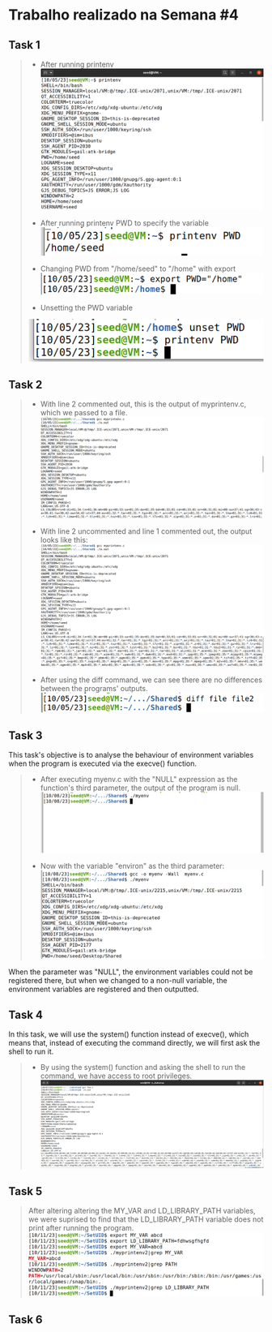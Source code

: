 # Trabalho realizado na Semana #4

## Task 1

>- After running printenv
>![printenv](./images/image.png)
>
>- After running printenv PWD to specify the variable
>![printenv pwd](./images/image-1.png)
>
>- Changing PWD from "/home/seed" to "/home" with export
>![export](./images/image-2.png)
>
>- Unsetting the PWD variable
>
>![unset](./images/image-3.png)

## Task 2

>- With line 2 commented out, this is the output of myprintenv.c, which we passed to a file.
>![first run](./images/image-4.png)
>
>- With line 2 uncommented and line 1 commented out, the output looks like this:
>![second run](./images/image-5.png)
>
>- After using the diff command, we can see there are no differences between the programs' outputs.
>![diff](./images/image-6.png)

## Task 3


This task's objective is to analyse the behaviour of environment variables when the program is executed via the execve() function.

>- After executing myenv.c with the "NULL" expression as the function's third parameter, the output of the program is null. 
>![myenv1](./images/image-8.png)
>
>- Now with the variable "environ" as the third parameter:
>![myenv2](./images/image-9.png)



When the parameter was "NULL", the environment variables could not be registered there, but when we changed to a non-null variable, the environment variables are registered and then outputted.

## Task 4

In this task, we will use the system() function instead of execve(), which means that, instead of executing the command directly, we will first ask the shell to run it.

>- By using the system() function and asking the shell to run the command, we have access to root privileges.
>![system](./images/image-7.png)

## Task 5

> After altering altering the MY_VAR and LD_LIBRARY_PATH variables, we were suprised to find that the LD_LIBRARY_PATH variable does not print after running the program.
>![task5](./images/image-10.png)

## Task 6
